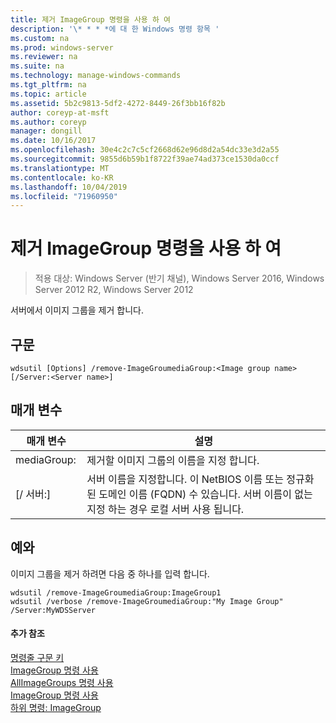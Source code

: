 ```yaml
---
title: 제거 ImageGroup 명령을 사용 하 여
description: '\* * * *에 대 한 Windows 명령 항목 '
ms.custom: na
ms.prod: windows-server
ms.reviewer: na
ms.suite: na
ms.technology: manage-windows-commands
ms.tgt_pltfrm: na
ms.topic: article
ms.assetid: 5b2c9813-5df2-4272-8449-26f3bb16f82b
author: coreyp-at-msft
ms.author: coreyp
manager: dongill
ms.date: 10/16/2017
ms.openlocfilehash: 30e4c2c7c5cf2668d62e96d8d2a54dc33e3d2a55
ms.sourcegitcommit: 9855d6b59b1f8722f39ae74ad373ce1530da0ccf
ms.translationtype: MT
ms.contentlocale: ko-KR
ms.lasthandoff: 10/04/2019
ms.locfileid: "71960950"
---
```

# <a name="using-the-remove-imagegroup-command"></a>제거 ImageGroup 명령을 사용 하 여

>적용 대상: Windows Server (반기 채널), Windows Server 2016, Windows Server 2012 R2, Windows Server 2012

서버에서 이미지 그룹을 제거 합니다.
## <a name="syntax"></a>구문
```
wdsutil [Options] /remove-ImageGroumediaGroup:<Image group name> [/Server:<Server name>]
```
## <a name="parameters"></a>매개 변수
|매개 변수|설명|
|-------|--------|
mediaGroup: <Image group name>|제거할 이미지 그룹의 이름을 지정 합니다.|
|[/ 서버:<Server name>]|서버 이름을 지정합니다. 이 NetBIOS 이름 또는 정규화 된 도메인 이름 (FQDN) 수 있습니다. 서버 이름이 없는 지정 하는 경우 로컬 서버 사용 됩니다.|
## <a name="BKMK_examples"></a>예와
이미지 그룹을 제거 하려면 다음 중 하나를 입력 합니다.
```
wdsutil /remove-ImageGroumediaGroup:ImageGroup1
wdsutil /verbose /remove-ImageGroumediaGroup:"My Image Group" /Server:MyWDSServer 
```
#### <a name="additional-references"></a>추가 참조
[명령줄 구문 키](command-line-syntax-key.md)  
[ImageGroup 명령 사용](using-the-add-imagegroup-command.md)  
[AllImageGroups 명령 사용](using-the-get-allimagegroups-command.md)  
[ImageGroup 명령 사용](using-the-get-imagegroup-command.md)  
[하위 명령: ImageGroup](subcommand-set-imagegroup.md)  

